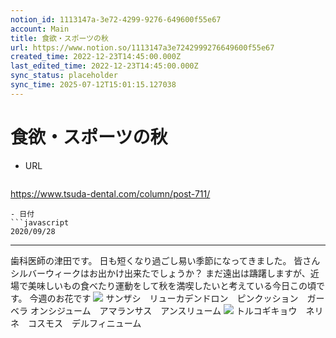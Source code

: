 ```yaml
---
notion_id: 1113147a-3e72-4299-9276-649600f55e67
account: Main
title: 食欲・スポーツの秋
url: https://www.notion.so/1113147a3e7242999276649600f55e67
created_time: 2022-12-23T14:45:00.000Z
last_edited_time: 2022-12-23T14:45:00.000Z
sync_status: placeholder
sync_time: 2025-07-12T15:01:15.127038
---
```

# 食欲・スポーツの秋

- URL
  ```javascript
https://www.tsuda-dental.com/column/post-711/
  ```
- 日付
  ```javascript
2020/09/28
  ```
---
歯科医師の津田です。
日も短くなり過ごし易い季節になってきました。
皆さんシルバーウィークはお出かけ出来たでしょうか？
まだ遠出は躊躇しますが、近場で美味しいもの食べたり運動をして秋を満喫したいと考えている今日この頃です。
今週のお花です
![](https://www.tsuda-dental.com/column/_data/contribute/images/711_1_18.jpeg)
サンザシ　リューカデンドロン　ピンクッション　ガーベラ
オンシジューム　アマランサス　アンスリューム
![](https://www.tsuda-dental.com/column/_data/contribute/images/711_1_19.jpeg)
トルコギキョウ　ネリネ　コスモス　デルフィニューム